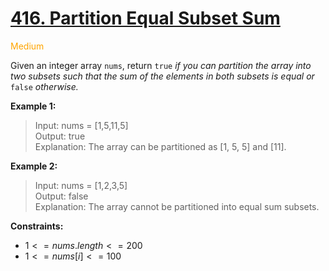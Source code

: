 # [416. Partition Equal Subset Sum](https://leetcode.com/problems/partition-equal-subset-sum/description/)

<span style="color:orange">Medium<span>

Given an integer array `nums`, return `true` *if you can partition the array into two subsets such that the sum of the elements in both subsets is equal or* `false` *otherwise.*

 

**Example 1:**

> Input: nums = [1,5,11,5]  
Output: true  
Explanation: The array can be partitioned as [1, 5, 5] and [11].

**Example 2:**

> Input: nums = [1,2,3,5]  
Output: false  
Explanation: The array cannot be partitioned into equal sum subsets.
 

**Constraints:**

- $1 <= nums.length <= 200$
- $1 <= nums[i] <= 100$